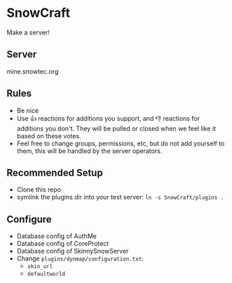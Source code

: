 # SnowCraft
Make a server!

Server
-----
mine.snowtec.org

Rules
-----
* Be nice
* Use :+1: reactions for additions you support, and :-1: reactions for additions you don't. They will be pulled or closed when we feel like it based on these votes.
* Feel free to change groups, permissions, etc, but do not add yourself to them, this will be handled by the server operators.

Recommended Setup
-----------------
* Clone this repo
* symlink the plugins dir into your test server: `ln -s SnowCraft/plugins .`


Configure
------------
- Database config of AuthMe
- Database config of CoreProtect
- Database config of SkinnySnowServer
- Change `plugins/dynmap/configuration.txt`:
    - `skin_url`
    - `defaultworld`
